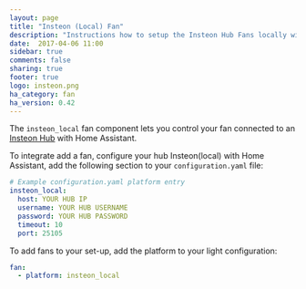 ```yaml
---
layout: page
title: "Insteon (Local) Fan"
description: "Instructions how to setup the Insteon Hub Fans locally within Home Assistant."
date:  2017-04-06 11:00
sidebar: true
comments: false
sharing: true
footer: true
logo: insteon.png
ha_category: fan
ha_version: 0.42
---
```


The `insteon_local` fan component lets you control your fan connected to an [Insteon Hub](http://www.insteon.com/insteon-hub/) with Home Assistant.

To integrate add a fan, configure your hub Insteon(local) with Home Assistant, add the following section to your `configuration.yaml` file:

```yaml
# Example configuration.yaml platform entry
insteon_local:
  host: YOUR HUB IP
  username: YOUR HUB USERNAME
  password: YOUR HUB PASSWORD
  timeout: 10
  port: 25105
```

To add fans to your set-up, add the platform to your light configuration:
```yaml
fan:
  - platform: insteon_local
```

